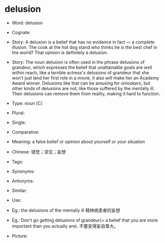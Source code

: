 # delusion

- Word: delusion
- Cognate: 
- Story: A delusion is a belief that has no evidence in fact — a complete illusion. The cook at the hot dog stand who thinks he is the best chef in the world? That opinion is definitely a delusion.
- Story: The noun delusion is often used in the phrase delusions of grandeur, which expresses the belief that unattainable goals are well within reach, like a terrible actress's delusions of grandeur that she won't just land her first role in a movie, it also will make her an Academy Award winner. Delusions like that can be amusing for onlookers, but other kinds of delusions are not, like those suffered by the mentally ill. Their delusions can remove them from reality, making it hard to function.

- Type: noun [C]
- Plural: 
- Single: 
- Comparative: 
- Meaning: a false belief or opinion about yourself or your situation
- Chinese: 错觉；谬见；妄想
- Tags: 
- Synonyms: 
- Antonyms: 
- Similar: 
- Use: 
- Eg.: the delusions of the mentally ill 精神病患者的妄想
- Eg.: Don't go getting delusions of grandeur(= a belief that you are more important than you actually are). 不要变得妄自尊大。
- Picture: 

